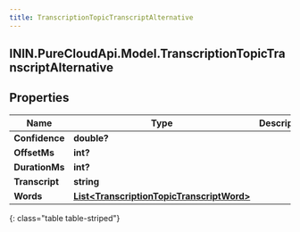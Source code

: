 ```yaml
---
title: TranscriptionTopicTranscriptAlternative
---
```

## ININ.PureCloudApi.Model.TranscriptionTopicTranscriptAlternative

## Properties

|Name | Type | Description | Notes|
|------------ | ------------- | ------------- | -------------|
| **Confidence** | **double?** |  | [optional] |
| **OffsetMs** | **int?** |  | [optional] |
| **DurationMs** | **int?** |  | [optional] |
| **Transcript** | **string** |  | [optional] |
| **Words** | [**List&lt;TranscriptionTopicTranscriptWord&gt;**](TranscriptionTopicTranscriptWord.html) |  | [optional] |
{: class="table table-striped"}


